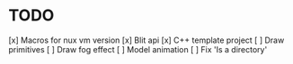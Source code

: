 # TODO

[x] Macros for nux vm version
[x] Blit api
[x] C++ template project
[ ] Draw primitives
[ ] Draw fog effect
[ ] Model animation
[ ] Fix 'Is a directory'
